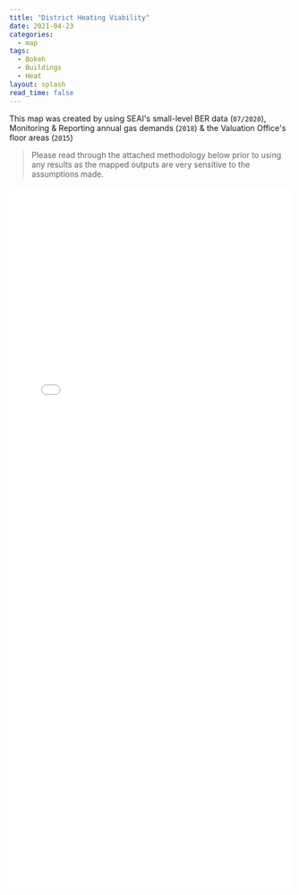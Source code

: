 ```yaml
---
title: "District Heating Viability"
date: 2021-04-23
categories:
  - map
tags:
  - Bokeh
  - Buildings
  - Heat
layout: splash
read_time: false
---
```

This map was created by using SEAI's small-level BER data (`07/2020`), Monitoring & Reporting annual gas demands (`2018`) & the Valuation Office's floor areas (`2015`)

> Please read through the attached methodology below prior to using any results as the mapped outputs are very sensitive to the assumptions made.

<script src="https://gist.github.com/rdmolony/23224c5defdcd63d2c020e779d913fcf.js"></script>

<div style="height: 1250px; width: 100%;">
  <iframe
    type="text/html"
    src="{{ site.baseurl }}/assets/html/district_heating_viability.html"
    style="height: 100%; width: 100%; border: 0;">
  </iframe>
</div>